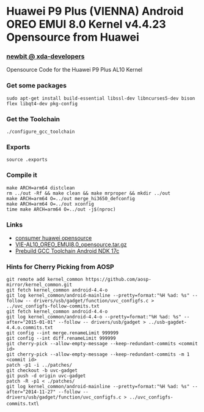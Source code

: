 # Huawei P9 Plus (VIENNA) Android OREO EMUI 8.0 Kernel v4.4.23 Opensource from Huawei
### [newbit @ xda-developers](https://forum.xda-developers.com/m/newbit.1350876/)
Opensource Code for the Huawei P9 Plus AL10 Kernel

### Get some packages
`sudo apt-get install build-essential libssl-dev libncurses5-dev bison flex libqt4-dev pkg-config`

### Get the Toolchain
`./configure_gcc_toolchain`

### Exports
`source .exports`

### Compile it
`make ARCH=arm64 distclean`\
`rm ../out -Rf && make clean && make mrproper && mkdir ../out`\
`make ARCH=arm64 O=../out merge_hi3650_defconfig`\
`make ARCH=arm64 O=../out xconfig`\
`time make ARCH=arm64 O=../out -j$(nproc)`

### Links
* [consumer huawei opensource](https://consumer.huawei.com/en/opensource)
* [VIE-AL10_OREO_EMUI8.0_opensource.tar.gz](http://download-c1.huawei.com/download/downloadCenter?downloadId=99968&version=425783&siteCode=worldwide)
* [Prebuild GCC Toolchain Android NDK 17c](https://dl.google.com/android/repository/android-ndk-r17c-linux-x86_64.zip)

### Hints for Cherry Picking from AOSP
`git remote add kernel_common https://github.com/aosp-mirror/kernel_common.git`\
`git fetch kernel_common android-4.4-o`\
`git log kernel_common/android-mainline --pretty=format:"%H %ad: %s" --follow -- drivers/usb/gadget/function/uvc_configfs.c > ../uvc_configfs-follow-commits.txt`\
`git fetch kernel_common android-4.4-o`\
`git log kernel_common/android-4.4-o --pretty=format:"%H %ad: %s" --after="2015-01-01" --follow -- drivers/usb/gadget > ../usb-gagdet-4.4.o.commits.txt`\
`git config --int merge.renameLimit 999999`\
`git config --int diff.renameLimit 999999`\
`git cherry-pick --allow-empty-message --keep-redundant-commits <commit id>`\
`git cherry-pick --allow-empty-message --keep-redundant-commits -m 1 <commit id>`\
`patch -p1 -i ../patches/`\
`git checkout -b uvc-gadget`\
`git push -d origin uvc-gadget`\
`patch -R -p1 < ./patches/`\
`git log kernel_common/android-mainline --pretty=format:"%H %ad: %s" --after="2014-11-27" --follow -- drivers/usb/gadget/function/uvc_configfs.c > ../uvc_configfs-commits.txt`\

